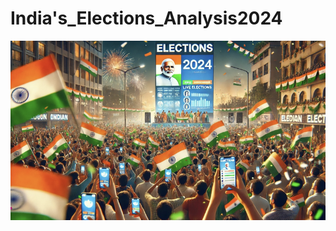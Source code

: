 # India's_Elections_Analysis2024
![image](https://github.com/mayankgondia1027/India_Elections_Analysis2024/blob/main/India%20Elections%20Picture.png?raw=true)
